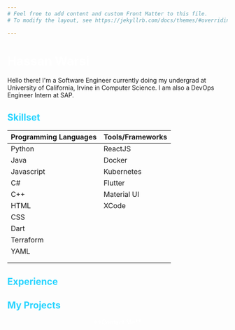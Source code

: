 ```yaml
---
# Feel free to add content and custom Front Matter to this file.
# To modify the layout, see https://jekyllrb.com/docs/themes/#overriding-theme-defaults

---
```


# <span style="color:white">Hassan Warsi</span>

Hello there! I'm a Software Engineer currently doing my undergrad at University of California, Irvine in Computer Science.  I am also a DevOps Engineer Intern at SAP.

## <span style="color:#29d4ff">Skillset</span>

|Programming Languages | Tools/Frameworks |
|------------|-----------|
| Python | ReactJS|
|Java  | Docker|
|Javascript| Kubernetes|
|C#| Flutter|
|C++| Material UI|
|HTML| XCode|
|CSS| |
|Dart| |
|Terraform| |
|YAML| |
|    | |
|    | |






## <span style="color:#29d4ff">Experience</span>



## <span style="color:#29d4ff">My Projects</span>



<div align="center"> <span style="color:white">**Contact Me**</span></div>






